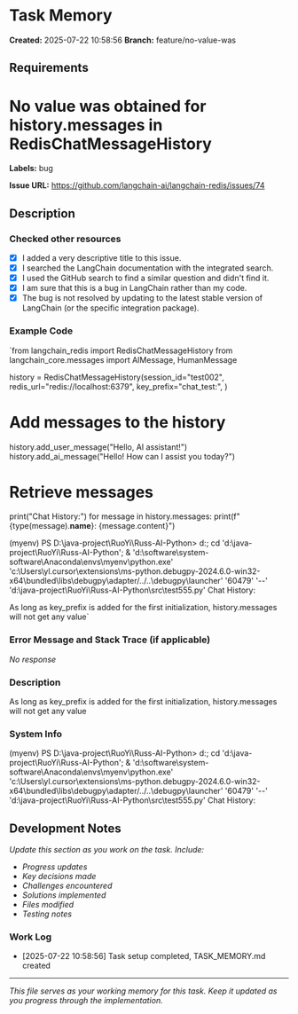 # Task Memory

**Created:** 2025-07-22 10:58:56
**Branch:** feature/no-value-was

## Requirements

# No value was obtained for history.messages in RedisChatMessageHistory

**Labels:** bug

**Issue URL:** https://github.com/langchain-ai/langchain-redis/issues/74

## Description

### Checked other resources

- [x] I added a very descriptive title to this issue.
- [x] I searched the LangChain documentation with the integrated search.
- [x] I used the GitHub search to find a similar question and didn't find it.
- [x] I am sure that this is a bug in LangChain rather than my code.
- [x] The bug is not resolved by updating to the latest stable version of LangChain (or the specific integration package).

### Example Code

`from langchain_redis import RedisChatMessageHistory
from langchain_core.messages import AIMessage, HumanMessage


history = RedisChatMessageHistory(session_id="test002", 
                                  redis_url="redis://localhost:6379",
                                  key_prefix="chat_test:",
                                  )

# Add messages to the history
history.add_user_message("Hello, AI assistant!")
history.add_ai_message("Hello! How can I assist you today?")

# Retrieve messages
print("Chat History:")
for message in history.messages:
    print(f"{type(message).__name__}: {message.content}")


(myenv) PS D:\java-project\RuoYi\Russ-AI-Python>  d:; cd 'd:\java-project\RuoYi\Russ-AI-Python'; & 'd:\software\system-software\Anaconda\envs\myenv\python.exe' 'c:\Users\yl\.cursor\extensions\ms-python.debugpy-2024.6.0-win32-x64\bundled\libs\debugpy\adapter/../..\debugpy\launcher' '60479' '--' 'd:\java-project\RuoYi\Russ-AI-Python\src\test555.py' 
Chat History:

As long as key_prefix is added for the first initialization, history.messages will not get any value`

### Error Message and Stack Trace (if applicable)

_No response_

### Description

As long as key_prefix is added for the first initialization, history.messages will not get any value

### System Info

(myenv) PS D:\java-project\RuoYi\Russ-AI-Python>  d:; cd 'd:\java-project\RuoYi\Russ-AI-Python'; & 'd:\software\system-software\Anaconda\envs\myenv\python.exe' 'c:\Users\yl\.cursor\extensions\ms-python.debugpy-2024.6.0-win32-x64\bundled\libs\debugpy\adapter/../..\debugpy\launcher' '60479' '--' 'd:\java-project\RuoYi\Russ-AI-Python\src\test555.py' 
Chat History:


## Development Notes

*Update this section as you work on the task. Include:*
- *Progress updates*
- *Key decisions made*
- *Challenges encountered*
- *Solutions implemented*
- *Files modified*
- *Testing notes*

### Work Log

- [2025-07-22 10:58:56] Task setup completed, TASK_MEMORY.md created

---

*This file serves as your working memory for this task. Keep it updated as you progress through the implementation.*
